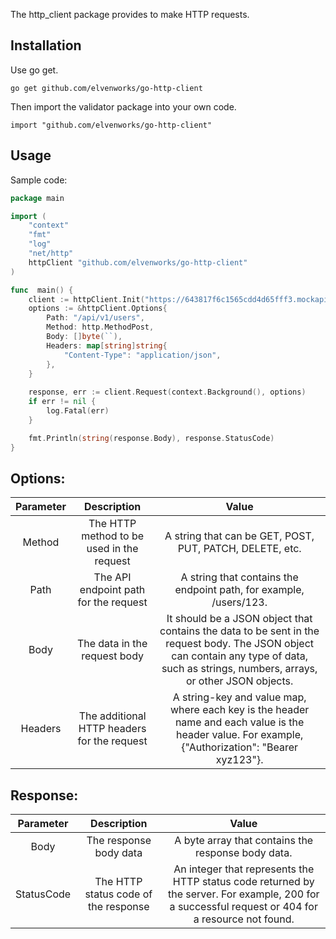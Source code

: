 
The http_client package provides to make HTTP requests.

## Installation
Use go get.
```
go get github.com/elvenworks/go-http-client
```
Then import the validator package into your own code.
```
import "github.com/elvenworks/go-http-client"
```

## Usage
Sample code:
```go
package main

import (
	"context"
	"fmt"
	"log"
	"net/http"
	httpClient "github.com/elvenworks/go-http-client"
)

func  main() {
	client := httpClient.Init("https://643817f6c1565cdd4d65fff3.mockapi.io")
	options := &httpClient.Options{
		Path: "/api/v1/users",
		Method: http.MethodPost,
		Body: []byte(``),
		Headers: map[string]string{
			"Content-Type": "application/json",
		},
	}
	
	response, err := client.Request(context.Background(), options)
	if err != nil {
		log.Fatal(err)
	}

	fmt.Println(string(response.Body), response.StatusCode)
}
```

## Options:
| Parameter | Description | Value |
| :-------------: |:--------:| :-------------: |
| Method | The HTTP method to be used in the request | A string that can be GET, POST, PUT, PATCH, DELETE, etc. |
| Path | The API endpoint path for the request | A string that contains the endpoint path, for example, /users/123. |
| Body | The data in the request body | It should be a JSON object that contains the data to be sent in the request body. The JSON object can contain any type of data, such as strings, numbers, arrays, or other JSON objects. |
| Headers | The additional HTTP headers for the request | A string-key and value map, where each key is the header name and each value is the header value. For example, {"Authorization": "Bearer xyz123"}. |

## Response:

| Parameter | Description | Value |
| :-------------: |:--------:| :-------------: |
| Body | The response body data | A byte array that contains the response body data. |
| StatusCode | The HTTP status code of the response | An integer that represents the HTTP status code returned by the server. For example, 200 for a successful request or 404 for a resource not found. |
